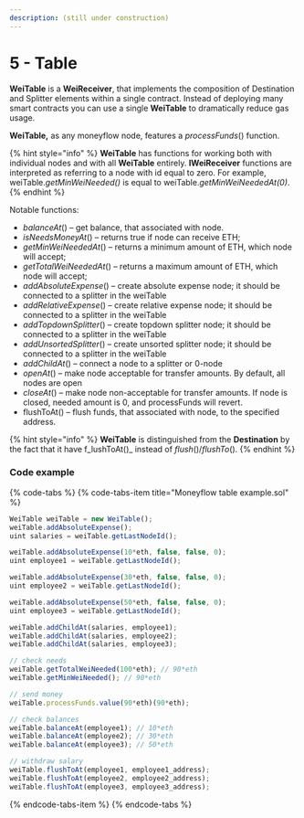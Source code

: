 ```yaml
---
description: (still under construction)
---
```


# 5 - Table

**WeiTable** is a **WeiReceiver**,  that implements the composition of Destination and Splitter elements within a single contract. Instead of deploying many smart contracts you can use a single **WeiTable** to dramatically reduce gas usage.

**WeiTable,** as any moneyflow node, features a _processFunds_\(\) function.

{% hint style="info" %}
**WeiTable** has functions for working both with individual nodes and with all **WeiTable** entirely. **IWeiReceiver** functions are interpreted as referring to a node with id equal to zero. For example, weiTable._getMinWeiNeeded\(\)_ is equal to weiTable._getMinWeiNeededAt\(0\)_.
{% endhint %}

Notable functions:

* _balanceAt_\(\) – get balance, that associated with node.
* _isNeedsMoneyAt_\(\) – returns true if node can receive ETH;
* _getMinWeiNeededAt_\(\) – returns a minimum amount of ETH, which node will accept;
* _getTotalWeiNeededAt_\(\) – returns a maximum amount of ETH, which node will accept;
* _addAbsoluteExpense_\(\) – create absolute expense node; it should be connected to a splitter in the weiTable
* _addRelativeExpense_\(\) – create relative expense node; it should be connected to a splitter in the weiTable
* _addTopdownSplitter_\(\) – create topdown splitter node; it should be connected to a splitter in the weiTable
* _addUnsortedSplitter_\(\) – create unsorted splitter node; it should be connected to a splitter in the weiTable
* _addChildAt_\(\) – connect a node to a splitter or 0-node
* _openAt_\(\) – make node acceptable for transfer amounts. By default, all nodes are open
* _closeAt_\(\) – make node non-acceptable for transfer amounts. If node is closed, needed amount is 0, and processFunds will revert.
* flushToAt\(\) – flush funds, that associated with node, to the specified address.

{% hint style="info" %}
**WeiTable** is distinguished from the **Destination** by the fact that it have f_lushToAt\(\)_ instead of _flush_\(\)/_flushTo_\(\).
{% endhint %}

### Code example

{% code-tabs %}
{% code-tabs-item title="Moneyflow table example.sol" %}
```javascript
WeiTable weiTable = new WeiTable();
weiTable.addAbsoluteExpense();
uint salaries = weiTable.getLastNodeId();

weiTable.addAbsoluteExpense(10*eth, false, false, 0);
uint employee1 = weiTable.getLastNodeId();

weiTable.addAbsoluteExpense(30*eth, false, false, 0);
uint employee2 = weiTable.getLastNodeId();

weiTable.addAbsoluteExpense(50*eth, false, false, 0);
uint employee3 = weiTable.getLastNodeId();

weiTable.addChildAt(salaries, employee1);
weiTable.addChildAt(salaries, employee2);
weiTable.addChildAt(salaries, employee3);

// check needs
weiTable.getTotalWeiNeeded(100*eth); // 90*eth
weiTable.getMinWeiNeeded(); // 90*eth

// send money
weiTable.processFunds.value(90*eth)(90*eth);

// check balances
weiTable.balanceAt(employee1); // 10*eth
weiTable.balanceAt(employee2); // 30*eth
weiTable.balanceAt(employee3); // 50*eth

// withdraw salary
weiTable.flushToAt(employee1, employee1_address);
weiTable.flushToAt(employee2, employee2_address);
weiTable.flushToAt(employee3, employee3_address);
```
{% endcode-tabs-item %}
{% endcode-tabs %}


